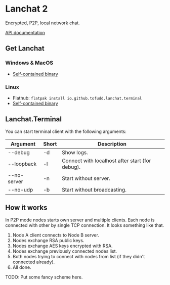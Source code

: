 # Lanchat 2

Encrypted, P2P, local network chat. 

[API documentation](https://github.com/tofudd/lanchat/blob/master/Docs/API.md)

## Get Lanchat

### Windows & MacOS
* [Self-contained binary](https://github.com/tofudd/lanchat/releases)

### Linux
* Flathub: `flatpak install io.github.tofudd.lanchat.terminal`
* [Self-contained binary](https://github.com/tofudd/lanchat/releases/)

## Lanchat.Terminal
You can start terminal client with the following arguments:

| Argument    | Short | Description                                     |
|-------------|-------|-------------------------------------------------|
| --debug     | -d    | Show logs.                                      |
| --loopback  | -l    | Connect with localhost after start (for debug). |
| --no-server | -n    | Start without server.                           |
| --no-udp    | -b    | Start without broadcasting.                     |

## How it works
In P2P mode nodes starts own server and multiple clients. Each node is connected with other by single TCP connection.
It looks something like that.

1. Node A client connects to Node B server.
2. Nodes exchange RSA public keys.
3. Nodes exchange AES keys encrypted with RSA.
4. Nodes exchange previously connected nodes list.
5. Both nodes trying to connect with nodes from list (if they didn't connected already).
6. All done.

TODO: Put some fancy scheme here.